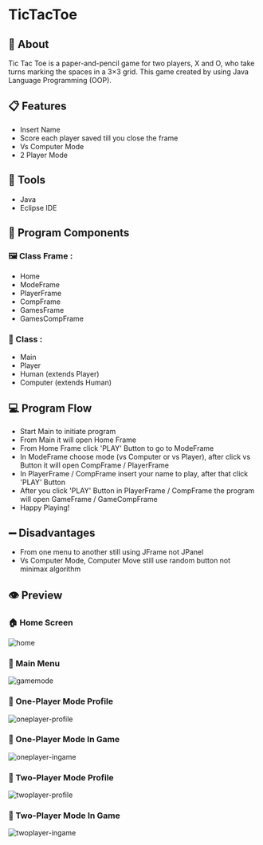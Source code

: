 # TicTacToe

## 📓 About
Tic Tac Toe is a paper-and-pencil game for two players, X and O, who take turns marking the spaces in a 3×3 grid. This game created by using Java Language Programming (OOP).

## 📋 Features
- Insert Name
- Score each player saved till you close the frame
- Vs Computer Mode
- 2 Player Mode

## 🔧 Tools
- Java
- Eclipse IDE

## 🧾 Program Components

### 🖼️ Class Frame : 
- Home
- ModeFrame
- PlayerFrame
- CompFrame
- GamesFrame
- GamesCompFrame

### 🤵 Class : 
- Main
- Player
- Human (extends Player)
- Computer (extends Human)

## 💻 Program Flow
- Start Main to initiate program
- From Main it will open Home Frame
- From Home Frame click 'PLAY' Button to go to ModeFrame
- In ModeFrame choose mode (vs Computer or vs Player), after click vs Button it will open CompFrame / PlayerFrame
- In PlayerFrame / CompFrame insert your name to play, after that click 'PLAY' Button
- After you click 'PLAY' Button in PlayerFrame / CompFrame the program will open GameFrame / GameCompFrame
- Happy Playing!

## ➖ Disadvantages
- From one menu to another still using JFrame not JPanel
- Vs Computer Mode, Computer Move still use random button not minimax algorithm

## 👁️ Preview

### 🏠 Home Screen
![home](https://user-images.githubusercontent.com/49280352/131254938-8a8b522f-c54c-4ffd-a2f1-21458f7f0dca.png)

### 📇 Main Menu
![gamemode](https://user-images.githubusercontent.com/49280352/131254950-deca5a1a-fe7e-4659-b476-2f0ddc9a9765.png)

### 👨 One-Player Mode Profile
![oneplayer-profile](https://user-images.githubusercontent.com/49280352/131255072-f1815074-9fb3-4980-9e6e-ea5d4bf36234.gif)

### 👨 One-Player Mode In Game
![oneplayer-ingame](https://user-images.githubusercontent.com/49280352/131255106-875e005c-ecaa-4f28-8297-d6bde62b789a.gif)

### 🤼 Two-Player Mode Profile
![twoplayer-profile](https://user-images.githubusercontent.com/49280352/131255118-195b1d69-03d3-476c-b97d-4fc79dc65e7d.gif)

### 🤼 Two-Player Mode In Game
![twoplayer-ingame](https://user-images.githubusercontent.com/49280352/131255147-3612b605-30fc-4bb2-85da-d19bb0c6b54a.gif)
